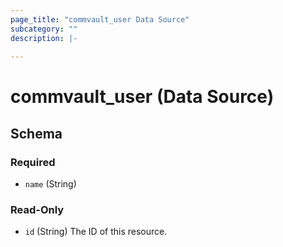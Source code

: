 ```yaml
---
page_title: "commvault_user Data Source"
subcategory: ""
description: |-
  
---
```


# commvault_user (Data Source)





## Schema

### Required

- `name` (String)

### Read-Only

- `id` (String) The ID of this resource.


